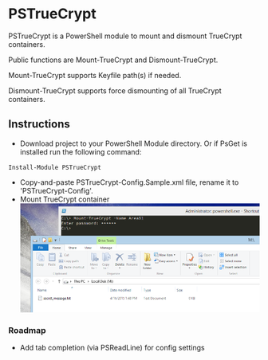 # PSTrueCrypt
PSTrueCrypt is a PowerShell module to mount and dismount TrueCrypt containers.  

Public functions are Mount-TrueCrypt and Dismount-TrueCrypt.  

Mount-TrueCrypt supports Keyfile path(s) if needed.  

Dismount-TrueCrypt supports force dismounting of all TrueCrypt containers.

## Instructions
* Download project to your PowerShell Module directory.  Or if PsGet is installed run the following command:

```
Install-Module PSTrueCrypt
```

* Copy-and-paste PSTrueCrypt-Config.Sample.xml file, rename it to 'PSTrueCrypt-Config'.
* Mount TrueCrypt container
![screenshot of mounting TrueCrypt container](screenshot_1.png)

### Roadmap
* Add tab completion (via PSReadLine) for config settings
